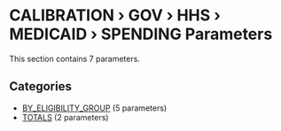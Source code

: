 # CALIBRATION › GOV › HHS › MEDICAID › SPENDING Parameters

This section contains 7 parameters.

## Categories

- [BY_ELIGIBILITY_GROUP](by_eligibility_group/index.md) (5 parameters)
- [TOTALS](totals/index.md) (2 parameters)
